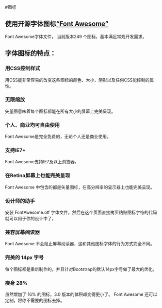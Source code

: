 #图标

## 使用开源字体图标[“Font Awesome”](http://www.bootcss.com/p/font-awesome/)


Font Awesome字体文件， 当前版本249 个图标，基本满足常规开发需求。

## 字体图标的特点：

### 用CSS控制样式

用CSS能非常容易的改变这些图标的颜色、大小、阴影以及任何CSS能控制的属性。

### 无限缩放

矢量图意味着每个图标都能在所有大小的屏幕上完美呈现。

### 个人、商业均可自由使用

Font Awesome是完全免费的，无论个人还是商业使用。

### 支持IE7+

Font Awesome支持IE7及以上浏览器。

### 在Retina屏幕上也能完美呈现

Font Awesome 中包含的都是矢量图标，在高分辨率的显示器上也能完美呈现。

### 设计师的助手

安装 FontAwesome.otf 字体文件，然后在这个页面直接拷贝粘贴图标字符的代码就可以用于你的设计中了。

### 兼容屏幕阅读器

Font Awesome 不会阻止屏幕阅读器，这和其他图标字体的行为方式完全不同。

### 完美的 14px 字号

每个图标都是重新制作的，并且针对Bootstrap的默认14px字号做了最大的优化。

### 瘦身 28%

虽然增加了 16% 的图标，3.0 版本的体积却变得更小了。 Font Awesome 还可以定制，将你不需要的图标去掉。
